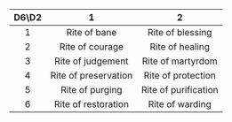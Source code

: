 |D6\D2|1|2|
|:-:|:-:|:-:|
|1|Rite of bane|Rite of blessing|
|2|Rite of courage|Rite of healing|
|3|Rite of judgement|Rite of martyrdom|
|4|Rite of preservation|Rite of protection|
|5|Rite of purging|Rite of purification|
|6|Rite of restoration|Rite of warding|

